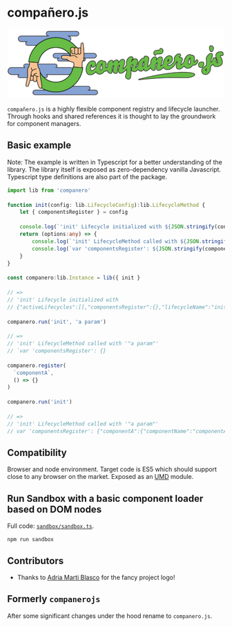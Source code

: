 # compañero.js

<img src="logo.png" alt="Compañero Logo" width="700"/>

`compañero.js` is a highly flexible component registry and lifecycle launcher. 
Through hooks and shared references it is thought to lay the groundwork for component managers.

## Basic example

Note: The example is written in Typescript for a better understanding of the library. 
The library itself is exposed as zero-dependency vanilla Javascript. 
Typescript type definitions are also part of the package.

```ts
import lib from 'companero'

function init(config: lib.LifecycleConfig):lib.LifecycleMethod { 
    let { componentsRegister } = config

    console.log(`'init' Lifecycle initialized with ${JSON.stringify(config)}`); 
    return (options:any) => { 
        console.log(`'init' LifecycleMethod called with ${JSON.stringify(options)}`);
        console.log(`var 'componentsRegister': ${JSON.stringify(componentsRegister)}`); 
    } 
}

const companero:lib.Instance = lib({ init }

// =>
// 'init' Lifecycle initialized with 
// {"activeLifecycles":[],"componentsRegister":{},"lifecycleName":"init","shared":{}}

companero.run('init', 'a param')

// =>
// 'init' LifecycleMethod called with '"a param"'
// `var 'componentsRegister': {}

companero.register(
  `componentA`,
  () => {}
)

companero.run('init')

// =>
// 'init' LifecycleMethod called with '"a param"'
// var 'componentsRegister': {"componentA":{"componentName":"componentA","componentOptions":{}}}
```

## Compatibility

Browser and node environment. Target code is ES5 which should support close to any browser on the market. 
Exposed as an [UMD](https://github.com/umdjs/umd#umd-universal-module-definition) module.

## Run Sandbox with a basic component loader based on DOM nodes 

Full code: [`sandbox/sandbox.ts`](sandbox/sandbox.ts).

```
npm run sandbox
```

## Contributors

* Thanks to [Adria Marti Blasco](https://www.linkedin.com/in/amartib/) for the fancy project logo!

## Formerly `companerojs`

After some significant changes under the hood rename to `companero.js`.